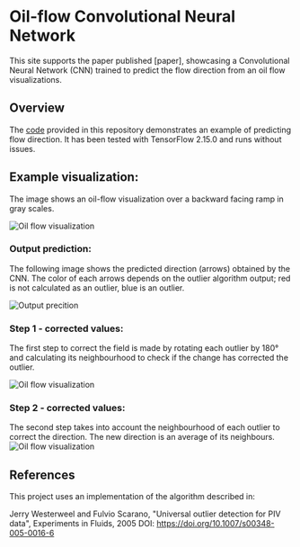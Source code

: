 # Oil-flow Convolutional Neural Network
This site supports the paper published [paper], showcasing a Convolutional Neural Network (CNN) trained to predict the flow direction from an oil flow visualizations. 

## Overview
The [code](https://github.com/aero24xx/OilFlowCNN/blob/main/main.py) provided in this repository demonstrates an example of predicting flow direction. It has been tested with TensorFlow 2.15.0 and runs without issues.

## Example visualization:
The image shows an oil-flow visualization over a backward facing ramp in gray scales.

![Oil flow visualization](https://github.com/aero24xx/OilFlowCNN/blob/main/image.png "Backward facing ramp")

### Output prediction:
The following image shows the predicted direction (arrows) obtained by the CNN. The color of each arrows depends on the outlier algorithm output; red is not calculated as an outlier, blue is an outlier.  

![Output precition](https://github.com/aero24xx/OilFlowCNN/blob/main/output_0.png "Backward facing ramp")

### Step 1 - corrected values:
The first step to correct the field is made by rotating each outlier by 180° and calculating its neighbourhood to check if the change has corrected the outlier.

![Oil flow visualization](https://github.com/aero24xx/OilFlowCNN/blob/main/output_1.png "Backward facing ramp")

### Step 2 - corrected values:
The second step takes into account the neighbourhood of each outlier to correct the direction. The new direction is an average of its neighbours.
![Oil flow visualization](https://github.com/aero24xx/OilFlowCNN/blob/main/output_2.png "Backward facing ramp")

## References
This project uses an implementation of the algorithm described in:

Jerry Westerweel and Fulvio Scarano, "Universal outlier detection for PIV data", Experiments in Fluids, 2005
DOI: [https://doi.org/10.1007/s00348-005-0016-6 ](https://doi.org/10.1007/s00348-005-0016-6 )